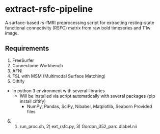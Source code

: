 # extract-rsfc-pipeline
A surface-based rs-fMRI preprocessing script for extracting resting-state functional connectivity (RSFC) matrix from raw bold timeseries and T1w image.

## Requirements
1. FreeSurfer
2. Connectome Workbench
3. AFNI
4. FSL with MSM (Multimodal Surface Matching)
5. Ciftify 
* In python 3 environment with several libraries
  * Will be installed via script automatically with several packages (pip install ciftify)
    * NumPy, Pandas, SciPy, Nibabel, Matplotlib, Seaborn
Provided files
6. 1) run_proc.sh, 2) ext_rsfc.py, 3) Gordon_352_parc.dlabel.nii
